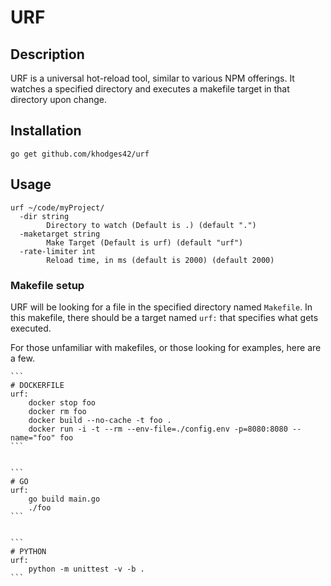 # URF

## Description
URF is a universal hot-reload tool, similar to various NPM offerings. It watches a specified directory and executes a makefile target in that directory upon change.

## Installation
`go get github.com/khodges42/urf`

## Usage
```
urf ~/code/myProject/
  -dir string
    	Directory to watch (Default is .) (default ".")
  -maketarget string
    	Make Target (Default is urf) (default "urf")
  -rate-limiter int
    	Reload time, in ms (default is 2000) (default 2000)
```


### Makefile setup
URF will be looking for a file in the specified directory named `Makefile`. In this makefile, there should be a target named `urf:` that specifies what gets executed.

For those unfamiliar with makefiles, or those looking for examples, here are a few.

    ```
    # DOCKERFILE
    urf:
        docker stop foo
        docker rm foo
        docker build --no-cache -t foo .
        docker run -i -t --rm --env-file=./config.env -p=8080:8080 --name="foo" foo
    ```


    ```
    # GO
    urf:
        go build main.go
        ./foo
    ```


    ```
    # PYTHON
    urf:
        python -m unittest -v -b .
    ```

